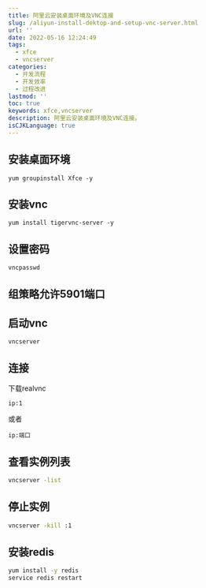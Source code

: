 ```yaml
---
title: 阿里云安装桌面环境及VNC连接
slug: /aliyun-install-dektop-and-setup-vnc-server.html
url: ''
date: 2022-05-16 12:24:49
tags:
  - xfce
  - vncserver
categories:
  - 开发流程
  - 开发效率
  - 过程改进
lastmod: ''
toc: true
keywords: xfce,vncserver
description: 阿里云安装桌面环境及VNC连接。
isCJKLanguage: true
---
```

## 安装桌面环境

```
yum groupinstall Xfce -y
```

## 安装vnc

```
yum install tigervnc-server -y
```

## 设置密码

```
vncpasswd
```

## 组策略允许5901端口

## 启动vnc

```
vncserver
```

## 连接

下载realvnc

```
ip:1
```

或者

```
ip:端口
```

## 查看实例列表

```bash
vncserver -list
```

## 停止实例

```bash
vncserver -kill :1
```

## 安装redis

```bash
yum install -y redis
service redis restart
```